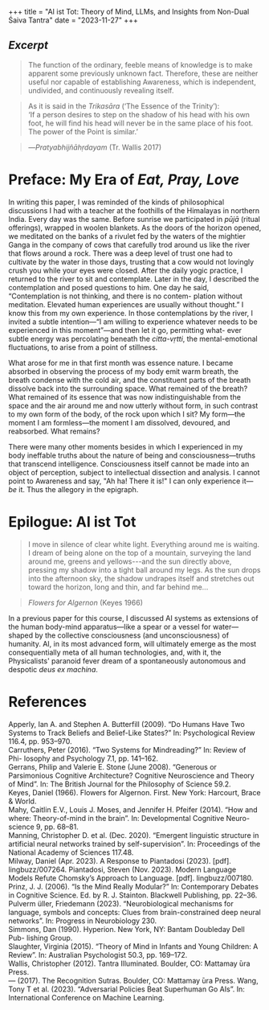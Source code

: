 +++
title = "AI ist Tot: Theory of Mind, LLMs, and Insights from Non-Dual Śaiva Tantra"
date = "2023-11-27"
+++

## *Excerpt*

>The function of the ordinary, feeble means of knowledge is to
>make apparent some previously unknown fact. Therefore, these are
>neither useful nor capable of establishing Awareness, which is independent, undivided, and continuously revealing itself.  

>As it is said in the *Trikasāra* (‘The Essence of the Trinity’):  
>‘If a person desires to step on the shadow of his head
>with his own foot, he will find his head will never be in the
>same place of his foot. The power of the Point is similar.’

>—*Pratyabhijñāhṛdayam* (Tr. Wallis 2017)

# Preface: My Era of *Eat, Pray, Love*

In writing this paper, I was reminded of the kinds of philosophical discussions
I had with a teacher at the foothills of the Himalayas in northern India. Every
day was the same. Before sunrise we participated in *pūjā* (ritual offerings),
wrapped in woolen blankets. As the doors of the horizon opened, we meditated
on the banks of a rivulet fed by the waters of the mightier Ganga in the company
of cows that carefully trod around us like the river that flows around a rock.
There was a deep level of trust one had to cultivate by the water in those days,
trusting that a cow would not lovingly crush you while your eyes were closed.
After the daily yogic practice, I returned to the river to sit and contemplate.
Later in the day, I described the contemplation and posed questions to him.
One day he said, “Contemplation is not thinking, and there is no contem-
plation without meditation. Elevated human experiences are usually without
thought.” I know this from my own experience. In those contemplations by
the river, I invited a subtle intention—“I am willing to experience whatever
needs to be experienced in this moment”—and then let it go, permitting what-
ever subtle energy was percolating beneath the *citta-vṛtti*, the mental-emotional
fluctuations, to arise from a point of stillness.

What arose for me in that first month was essence nature. I became absorbed in observing the process of my body emit warm breath, the breath condense with the cold air, and the constituent parts of the breath dissolve back into the surrounding space. What remained of the breath? What remained of its essence that was now indistinguishable from the space and the air around me and now utterly without form, in such contrast to my own form of the body, of the rock upon which I sit? My form—the moment I am formless—the moment I am dissolved, devoured, and reabsorbed. What remains?

There were many other moments besides in which I experienced in my body ineffable truths about the nature of being and consciousness—truths that transcend intelligence. Consciousness itself cannot be made into an object of perception, subject to intellectual dissection and analysis. I cannot point to Awareness and say, "Ah ha! There it is!" I can only experience it—*be* it. Thus the allegory in the epigraph.

# Epilogue: AI ist Tot

>I move in silence of clear white light. Everything around me is waiting. I dream of being alone on the top of a mountain, surveying the land around me, greens and yellows---and the sun directly above, pressing my shadow into a tight ball around my legs. As the sun drops into the afternoon sky, the shadow undrapes itself and stretches out toward the horizon, long and thin, and far behind me...
  
>*Flowers for Algernon* (Keyes 1966)

In a previous paper for this course, I discussed AI systems as extensions of the human body-mind apparatus—like a spear or a vessel for water—shaped by the collective consciousness (and unconsciousness) of humanity. AI, in its most advanced form, will ultimately emerge as the most consequentially meta of all human technologies, and, with it, the Physicalists' paranoid fever dream of a spontaneously autonomous and despotic *deus ex machina*.

# References

Apperly, Ian A. and Stephen A. Butterfill (2009). “Do Humans Have Two
Systems to Track Beliefs and Belief-Like States?” In: Psychological Review
116.4, pp. 953–970.  
Carruthers, Peter (2016). “Two Systems for Mindreading?” In: Review of Phi-
losophy and Psychology 7.1, pp. 141–162.  
Gerrans, Philip and Valerie E. Stone (June 2008). “Generous or Parsimonious
Cognitive Architecture? Cognitive Neuroscience and Theory of Mind”. In:
The British Journal for the Philosophy of Science 59.2.  
Keyes, Daniel (1966). Flowers for Algernon. First. New York: Harcourt, Brace
& World.  
Mahy, Caitlin E.V., Louis J. Moses, and Jennifer H. Pfeifer (2014). “How and
where: Theory-of-mind in the brain”. In: Developmental Cognitive Neuro-
science 9, pp. 68–81.  
Manning, Christopher D. et al. (Dec. 2020). “Emergent linguistic structure in
artificial neural networks trained by self-supervision”. In: Proceedings of the
National Academy of Sciences 117.48.  
Milway, Daniel (Apr. 2023). A Response to Piantadosi (2023). [pdf]. lingbuzz/007264.
Piantadosi, Steven (Nov. 2023). Modern Language Models Refute Chomsky’s
Approach to Language. [pdf]. lingbuzz/007180.  
Prinz, J. J. (2006). “Is the Mind Really Modular?” In: Contemporary Debates
in Cognitive Science. Ed. by R. J. Stainton. Blackwell Publishing, pp. 22–36.  
Pulverm ̈uller, Friedemann (2023). “Neurobiological mechanisms for language,
symbols and concepts: Clues from brain-constrained deep neural networks”.
In: Progress in Neurobiology 230.  
Simmons, Dan (1990). Hyperion. New York, NY: Bantam Doubleday Dell Pub-
lishing Group.  
Slaughter, Virginia (2015). “Theory of Mind in Infants and Young Children: A
Review”. In: Australian Psychologist 50.3, pp. 169–172.  
Wallis, Christopher (2012). Tantra Illuminated. Boulder, CO: Mattamay ̄ura
Press.  
— (2017). The Recognition Sutras. Boulder, CO: Mattamay ̄ura Press.
Wang, Tony T et al. (2023). “Adversarial Policies Beat Superhuman Go AIs”.
In: International Conference on Machine Learning.

